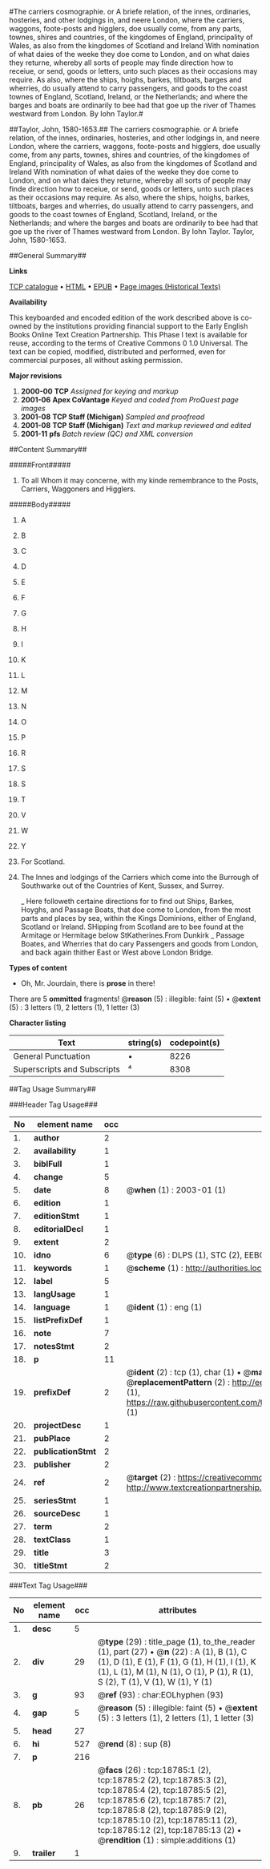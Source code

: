 #The carriers cosmographie. or A briefe relation, of the innes, ordinaries, hosteries, and other lodgings in, and neere London, where the carriers, waggons, foote-posts and higglers, doe usually come, from any parts, townes, shires and countries, of the kingdomes of England, principality of Wales, as also from the kingdomes of Scotland and Ireland With nomination of what daies of the weeke they doe come to London, and on what daies they returne, whereby all sorts of people may finde direction how to receiue, or send, goods or letters, unto such places as their occasions may require. As also, where the ships, hoighs, barkes, tiltboats, barges and wherries, do usually attend to carry passengers, and goods to the coast townes of England, Scotland, Ireland, or the Netherlands; and where the barges and boats are ordinarily to bee had that goe up the river of Thames westward from London. By Iohn Taylor.#

##Taylor, John, 1580-1653.##
The carriers cosmographie. or A briefe relation, of the innes, ordinaries, hosteries, and other lodgings in, and neere London, where the carriers, waggons, foote-posts and higglers, doe usually come, from any parts, townes, shires and countries, of the kingdomes of England, principality of Wales, as also from the kingdomes of Scotland and Ireland With nomination of what daies of the weeke they doe come to London, and on what daies they returne, whereby all sorts of people may finde direction how to receiue, or send, goods or letters, unto such places as their occasions may require. As also, where the ships, hoighs, barkes, tiltboats, barges and wherries, do usually attend to carry passengers, and goods to the coast townes of England, Scotland, Ireland, or the Netherlands; and where the barges and boats are ordinarily to bee had that goe up the river of Thames westward from London. By Iohn Taylor.
Taylor, John, 1580-1653.

##General Summary##

**Links**

[TCP catalogue](http://www.ota.ox.ac.uk/tcp/)  • 
[HTML](http://tei.it.ox.ac.uk/tcp/Texts-HTML/free/A13/A13431.html)  • 
[EPUB](http://tei.it.ox.ac.uk/tcp/Texts-EPUB/free/A13/A13431.epub) • 
[Page images (Historical Texts)](https://data.historicaltexts.jisc.ac.uk/view?pubId=eebo-99853402e&pageId=eebo-99853402e-18785-1)

**Availability**

This keyboarded and encoded edition of the
	       work described above is co-owned by the institutions
	       providing financial support to the Early English Books
	       Online Text Creation Partnership. This Phase I text is
	       available for reuse, according to the terms of Creative
	       Commons 0 1.0 Universal. The text can be copied,
	       modified, distributed and performed, even for
	       commercial purposes, all without asking permission.

**Major revisions**

1. __2000-00__ __TCP__ *Assigned for keying and markup*
1. __2001-06__ __Apex CoVantage__ *Keyed and coded from ProQuest page images*
1. __2001-08__ __TCP Staff (Michigan)__ *Sampled and proofread*
1. __2001-08__ __TCP Staff (Michigan)__ *Text and markup reviewed and edited*
1. __2001-11__ __pfs__ *Batch review (QC) and XML conversion*

##Content Summary##

#####Front#####

1. To all Whom it may concerne, with my kinde remembrance to the Posts, Carriers, Waggoners and Higglers.

#####Body#####

1. A

1. B

1. C

1. D

1. E

1. F

1. G

1. H

1. I

1. K

1. L

1. M

1. N

1. O

1. P

1. R

1. S

1. S

1. T

1. V

1. W

1. Y

1. For Scotland.

1. The Innes and lodgings of the Carriers which come into the Burrough of Southwarke out of the Countries of Kent, Sussex, and Surrey.

    _ Here followeth certaine directions for to find out Ships, Barkes, Hoyghs, and Passage Boats, that doe come to London, from the most parts and places by sea, within the Kings Dominions, either of England, Scotland or Ireland.
SHipping from Scotland are to bee found at the Armitage or Hermitage below StKatherines.From Dunkirk
    _ Passage Boates, and Wherries that do cary Passengers and goods from London, and back again thither East or West above London Bridge.

**Types of content**

  * Oh, Mr. Jourdain, there is **prose** in there!

There are 5 **ommitted** fragments! 
 @__reason__ (5) : illegible: faint (5)  •  @__extent__ (5) : 3 letters (1), 2 letters (1), 1 letter (3)

**Character listing**


|Text|string(s)|codepoint(s)|
|---|---|---|
|General Punctuation|•|8226|
|Superscripts             and Subscripts|⁴|8308|

##Tag Usage Summary##

###Header Tag Usage###

|No|element name|occ|attributes|
|---|---|---|---|
|1.|__author__|2||
|2.|__availability__|1||
|3.|__biblFull__|1||
|4.|__change__|5||
|5.|__date__|8| @__when__ (1) : 2003-01 (1)|
|6.|__edition__|1||
|7.|__editionStmt__|1||
|8.|__editorialDecl__|1||
|9.|__extent__|2||
|10.|__idno__|6| @__type__ (6) : DLPS (1), STC (2), EEBO-CITATION (1), PROQUEST (1), VID (1)|
|11.|__keywords__|1| @__scheme__ (1) : http://authorities.loc.gov/ (1)|
|12.|__label__|5||
|13.|__langUsage__|1||
|14.|__language__|1| @__ident__ (1) : eng (1)|
|15.|__listPrefixDef__|1||
|16.|__note__|7||
|17.|__notesStmt__|2||
|18.|__p__|11||
|19.|__prefixDef__|2| @__ident__ (2) : tcp (1), char (1)  •  @__matchPattern__ (2) : ([0-9\-]+):([0-9IVX]+) (1), (.+) (1)  •  @__replacementPattern__ (2) : http://eebo.chadwyck.com/downloadtiff?vid=$1&page=$2 (1), https://raw.githubusercontent.com/textcreationpartnership/Texts/master/tcpchars.xml#$1 (1)|
|20.|__projectDesc__|1||
|21.|__pubPlace__|2||
|22.|__publicationStmt__|2||
|23.|__publisher__|2||
|24.|__ref__|2| @__target__ (2) : https://creativecommons.org/publicdomain/zero/1.0/ (1), http://www.textcreationpartnership.org/docs/. (1)|
|25.|__seriesStmt__|1||
|26.|__sourceDesc__|1||
|27.|__term__|2||
|28.|__textClass__|1||
|29.|__title__|3||
|30.|__titleStmt__|2||


###Text Tag Usage###

|No|element name|occ|attributes|
|---|---|---|---|
|1.|__desc__|5||
|2.|__div__|29| @__type__ (29) : title_page (1), to_the_reader (1), part (27)  •  @__n__ (22) : A (1), B (1), C (1), D (1), E (1), F (1), G (1), H (1), I (1), K (1), L (1), M (1), N (1), O (1), P (1), R (1), S (2), T (1), V (1), W (1), Y (1)|
|3.|__g__|93| @__ref__ (93) : char:EOLhyphen (93)|
|4.|__gap__|5| @__reason__ (5) : illegible: faint (5)  •  @__extent__ (5) : 3 letters (1), 2 letters (1), 1 letter (3)|
|5.|__head__|27||
|6.|__hi__|527| @__rend__ (8) : sup (8)|
|7.|__p__|216||
|8.|__pb__|26| @__facs__ (26) : tcp:18785:1 (2), tcp:18785:2 (2), tcp:18785:3 (2), tcp:18785:4 (2), tcp:18785:5 (2), tcp:18785:6 (2), tcp:18785:7 (2), tcp:18785:8 (2), tcp:18785:9 (2), tcp:18785:10 (2), tcp:18785:11 (2), tcp:18785:12 (2), tcp:18785:13 (2)  •  @__rendition__ (1) : simple:additions (1)|
|9.|__trailer__|1||
